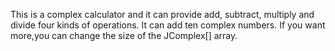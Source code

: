 This is a complex calculator and it can provide add, subtract, multiply and divide four kinds of operations. It can add ten complex numbers. If you want more,you can change the size of the JComplex[] array.